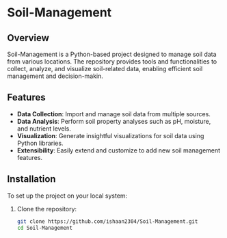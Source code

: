 # Soil-Management

## Overview
Soil-Management is a Python-based project designed to manage soil data from various locations. The repository provides tools and functionalities to collect, analyze, and visualize soil-related data, enabling efficient soil management and decision-makin.

## Features
- **Data Collection**: Import and manage soil data from multiple sources.
- **Data Analysis**: Perform soil property analyses such as pH, moisture, and nutrient levels.
- **Visualization**: Generate insightful visualizations for soil data using Python libraries.
- **Extensibility**: Easily extend and customize to add new soil management features.

## Installation
To set up the project on your local system:

1. Clone the repository:
   ```bash
   git clone https://github.com/ishaan2304/Soil-Management.git
   cd Soil-Management
